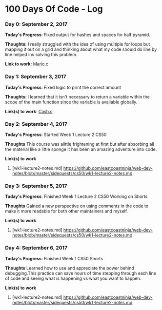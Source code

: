 # 100 Days Of Code - Log

### Day 0: September 2, 2017

**Today's Progress**: Fixed output for hashes and spaces for half pyramid. 

**Thoughts:** I really struggled with the idea of using multiple for loops but mapping it out on a grid and thinking about what my code should do line by line helped ins solving this problem.

**Link to work:** [Mario.c](https://github.com/eastcoastninja/web-dev-notes/blob/master/sidequests/cs50/pset1/mario.c)

### Day 1: September 3, 2017

**Today's Progress**: Fixed logic to print the correct amount 

**Thoughts**: I learned that it isn't necessary to return a variable within the scope of the main function since the variable is available globally.

**Link(s) to work**: [Cash.c](https://github.com/eastcoastninja/web-dev-notes/blob/master/sidequests/cs50/pset1/cash.c)


### Day 2: September 4, 2017

**Today's Progress**: Started Week 1 Lecture 2 CS50

**Thoughts** This course was alittle frightening at first but after absorbing all the material like a little sponge it has been an amazing adventure into code.

**Link(s) to work**
1. [wk1-lecture2-notes.md] https://github.com/eastcoastninja/web-dev-notes/blob/master/sidequests/cs50/wk1-lecture2-notes.md

### Day 3: September 5, 2017

**Today's Progress**: Finished Week 1 Lecture 2 CS50 Working on Shorts

**Thoughts** Gained a new perspective on using comments in the code to make it more readable for both other maintainers and myself. 

**Link(s) to work**
1. [wk1-lecture2-notes.md] https://github.com/eastcoastninja/web-dev-notes/blob/master/sidequests/cs50/wk1-lecture2-notes.md


### Day 4: September 6, 2017

**Today's Progress**: Finished Week 1 CS50 Shorts

**Thoughts** Learned how to use and appreciate the power behind debugging.This practice can save hours of time stepping through each line of code and seeing what is happening vs what you want to happen. 

**Link(s) to work**
1. [wk1-lecture2-notes.md] https://github.com/eastcoastninja/web-dev-notes/blob/master/sidequests/cs50/wk1-lecture2-notes.md

